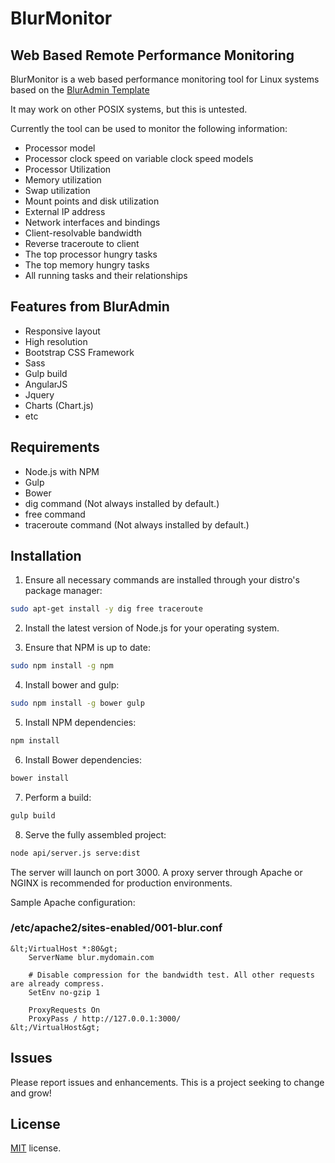 # BlurMonitor
## Web Based Remote Performance Monitoring

BlurMonitor is a web based performance monitoring tool for Linux systems based on the [BlurAdmin Template](https://github.com/akveo/blur-admin)

It may work on other POSIX systems, but this is untested.

Currently the tool can be used to monitor the following information:

* Processor model
* Processor clock speed on variable clock speed models
* Processor Utilization
* Memory utilization
* Swap utilization
* Mount points and disk utilization
* External IP address
* Network interfaces and bindings
* Client-resolvable bandwidth
* Reverse traceroute to client
* The top processor hungry tasks
* The top memory hungry tasks
* All running tasks and their relationships

## Features from BlurAdmin

* Responsive layout
* High resolution
* Bootstrap CSS Framework
* Sass
* Gulp build
* AngularJS
* Jquery
* Charts (Chart.js)
* etc

## Requirements

* Node.js with NPM
* Gulp
* Bower
* dig command (Not always installed by default.)
* free command
* traceroute command (Not always installed by default.)

## Installation

1. Ensure all necessary commands are installed through your distro's package manager:
```bash
sudo apt-get install -y dig free traceroute
```

2. Install the latest version of Node.js for your operating system.

3. Ensure that NPM is up to date:
```bash
sudo npm install -g npm
```

4. Install bower and gulp:
```bash
sudo npm install -g bower gulp
```

5. Install NPM dependencies:
```bash
npm install
```

6. Install Bower dependencies:
```bash
bower install
```

7. Perform a build:
```bash
gulp build
```

8. Serve the fully assembled project:
```bash
node api/server.js serve:dist
```

The server will launch on port 3000. A proxy server through Apache or NGINX is recommended for production environments.

Sample Apache configuration:

### /etc/apache2/sites-enabled/001-blur.conf
```
&lt;VirtualHost *:80&gt;
	ServerName blur.mydomain.com
	
	# Disable compression for the bandwidth test. All other requests are already compress.
	SetEnv no-gzip 1
	
	ProxyRequests On
	ProxyPass / http://127.0.0.1:3000/
&lt;/VirtualHost&gt;
```

## Issues

Please report issues and enhancements. This is a project seeking to change and grow!

## License

<a href=/LICENSE.txt target="_blank">MIT</a> license.
